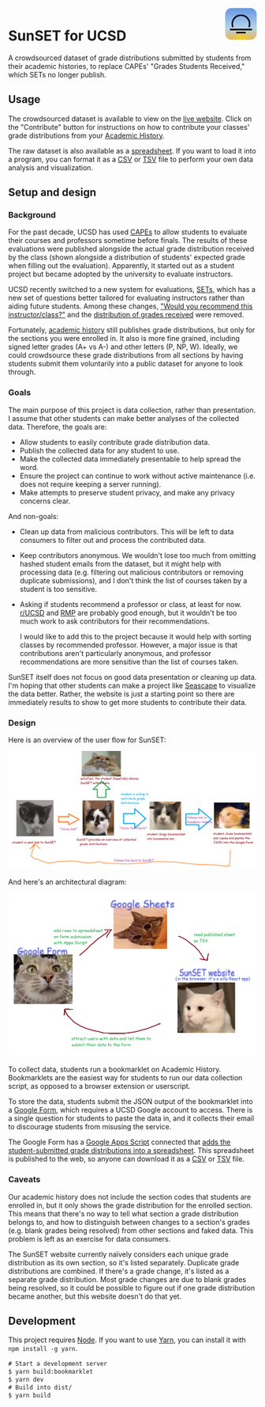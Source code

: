 <img src="./docs/logo.svg" alt="SunSET logo" width="64" align="right" />

# SunSET for UCSD

A crowdsourced dataset of grade distributions submitted by students from their academic histories, to replace CAPEs' "Grades Students Received," which SETs no longer publish.

## Usage

The crowdsourced dataset is available to view on the [live website][gh-pages]. Click on the "Contribute" button for instructions on how to contribute your classes' grade distributions from your [Academic History][acad-hist].

The raw dataset is also available as a [spreadsheet][pubhtml]. If you want to load it into a program, you can format it as a [CSV][csv] or [TSV][tsv] file to perform your own data analysis and visualization.

[gh-pages]: https://sheeptester.github.io/ucsd-sunset/
[pubhtml]: https://docs.google.com/spreadsheets/d/e/2PACX-1vQ6KhjyiPM-rof6fqjBcmp7ygy4Dqr1LQ8uJiAOtR2IoihzQEumx-SHX_KKxLpmYGZksN6QsPPk0DNb/pubhtml
[csv]: https://docs.google.com/spreadsheets/d/e/2PACX-1vQ6KhjyiPM-rof6fqjBcmp7ygy4Dqr1LQ8uJiAOtR2IoihzQEumx-SHX_KKxLpmYGZksN6QsPPk0DNb/pub?single=true&output=csv
[tsv]: https://docs.google.com/spreadsheets/d/e/2PACX-1vQ6KhjyiPM-rof6fqjBcmp7ygy4Dqr1LQ8uJiAOtR2IoihzQEumx-SHX_KKxLpmYGZksN6QsPPk0DNb/pub?single=true&output=tsv

## Setup and design

### Background

For the past decade, UCSD has used [CAPEs][capes] to allow students to evaluate their courses and professors sometime before finals. The results of these evaluations were published alongside the actual grade distribution received by the class (shown alongside a distribution of students' expected grade when filling out the evaluation). Apparently, it started out as a student project but became adopted by the university to evaluate instructors.

UCSD recently switched to a new system for evaluations, [SETs][sets], which has a new set of questions better tailored for evaluating instructors rather than aiding future students. Among these changes, ["Would you recommend this instructor/class?"][reddit-recommend] and the [distribution of grades received][reddit-distribution] were removed.

Fortunately, [academic history][acad-hist] still publishes grade distributions, but only for the sections you were enrolled in. It also is more fine grained, including signed letter grades (A+ vs A-) and other letters (P, NP, W). Ideally, we could crowdsource these grade distributions from all sections by having students submit them voluntarily into a public dataset for anyone to look through.

[acad-hist]: https://act.ucsd.edu/studentAcademicHistory/academichistorystudentdisplay.htm
[capes]: https://cape.ucsd.edu/
[sets]: https://academicaffairs.ucsd.edu/Modules/Evals/SET/Reports/Search.aspx
[reddit-recommend]: https://www.reddit.com/r/UCSD/comments/1864lbf/anyone_notice_how_they_removed_recommend/
[reddit-distribution]: https://www.reddit.com/r/UCSD/comments/18oivyp/how_do_we_see_set_results/

### Goals

The main purpose of this project is data collection, rather than presentation. I assume that other students can make better analyses of the collected data. Therefore, the goals are:

- Allow students to easily contribute grade distribution data.
- Publish the collected data for any student to use.
- Make the collected data immediately presentable to help spread the word.
- Ensure the project can continue to work without active maintenance (i.e. does not require keeping a server running).
- Make attempts to preserve student privacy, and make any privacy concerns clear.

And non-goals:

- Clean up data from malicious contributors. This will be left to data consumers to filter out and process the contributed data.
- Keep contributors anonymous. We wouldn't lose too much from omitting hashed student emails from the dataset, but it might help with processing data (e.g. filtering out malicious contributors or removing duplicate submissions), and I don't think the list of courses taken by a student is too sensitive.
- Asking if students recommend a professor or class, at least for now. [r/UCSD][reddit] and [RMP][rmp] are probably good enough, but it wouldn't be too much work to ask contributors for their recommendations.

  I would like to add this to the project because it would help with sorting classes by recommended professor. However, a major issue is that contributions aren't particularly anonymous, and professor recommendations are more sensitive than the list of courses taken.

[rmp]: https://www.ratemyprofessors.com/
[reddit]: https://www.google.com/search?q=site%3Areddit.com%2Fr%2Fucsd

SunSET itself does not focus on good data presentation or cleaning up data. I'm hoping that other students can make a project like [Seascape][seascape] to visualize the data better. Rather, the website is just a starting point so there are immediately results to show to get more students to contribute their data.

[seascape]: https://seascape.app/

### Design

Here is an overview of the user flow for SunSET:

![User flow diagram](./docs/user-flow.png)

And here's an architectural diagram:

![Architectural diagram](./docs/architecture.png)

To collect data, students run a bookmarklet on Academic History. Bookmarklets are the easiest way for students to run our data collection script, as opposed to a browser extension or userscript.

To store the data, students submit the JSON output of the bookmarklet into a [Google Form][form], which requires a UCSD Google account to access. There is a single question for students to paste the data in, and it collects their email to discourage students from misusing the service.

The Google Form has a [Google Apps Script][apps-script] connected that [adds the student-submitted grade distributions into a spreadsheet](./form/Code.gs). This spreadsheet is published to the web, so anyone can download it as a [CSV][csv] or [TSV][tsv] file.

[form]: https://docs.google.com/forms/d/e/1FAIpQLSdRQu1lV9dlmMFYKVqQVC_p9V2oNv3qmAdG1IjsoeGmZ0V9OA/viewform
[apps-script]: https://developers.google.com/apps-script/reference/forms

### Caveats

Our academic history does not include the section codes that students are enrolled in, but it only shows the grade distribution for the enrolled section. This means that there's no way to tell what section a grade distribution belongs to, and how to distinguish between changes to a section's grades (e.g. blank grades being resolved) from other sections and faked data. This problem is left as an exercise for data consumers.

The SunSET website currently naïvely considers each unique grade distribution as its own section, so it's listed separately. Duplicate grade distributions are combined. If there's a grade change, it's listed as a separate grade distribution. Most grade changes are due to blank grades being resolved, so it could be possible to figure out if one grade distribution became another, but this website doesn't do that yet.

## Development

This project requires [Node][node]. If you want to use [Yarn][yarn], you can install it with `npm install -g yarn`.

[yarn]: https://yarnpkg.com/
[node]: https://nodejs.org/

```shell
# Start a development server
$ yarn build:bookmarklet
$ yarn dev
# Build into dist/
$ yarn build
```
